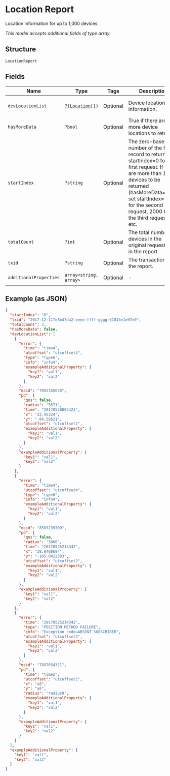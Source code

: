 
# Location Report

Location information for up to 1,000 devices.

*This model accepts additional fields of type array.*

## Structure

`LocationReport`

## Fields

| Name | Type | Tags | Description | Getter | Setter |
|  --- | --- | --- | --- | --- | --- |
| `devLocationList` | [`?(Location[])`](../../doc/models/location.md) | Optional | Device location information. | getDevLocationList(): ?array | setDevLocationList(?array devLocationList): void |
| `hasMoreData` | `?bool` | Optional | True if there are more device locations to retrieve. | getHasMoreData(): ?bool | setHasMoreData(?bool hasMoreData): void |
| `startIndex` | `?string` | Optional | The zero-based number of the first record to return. Set startIndex=0 for the first request. If there are more than 1,000 devices to be returned (hasMoreData=true), set startIndex=1000 for the second request, 2000 for the third request, etc. | getStartIndex(): ?string | setStartIndex(?string startIndex): void |
| `totalCount` | `?int` | Optional | The total number of devices in the original request and in the report. | getTotalCount(): ?int | setTotalCount(?int totalCount): void |
| `txid` | `?string` | Optional | The transaction ID of the report. | getTxid(): ?string | setTxid(?string txid): void |
| `additionalProperties` | `array<string, array>` | Optional | - | findAdditionalProperty(string key): array | additionalProperty(string key, array value): void |

## Example (as JSON)

```json
{
  "startIndex": "0",
  "txid": "2017-12-11Te8b47da2-eeee-ffff-gggg-61815e1e97e9",
  "totalCount": 3,
  "hasMoreData": false,
  "devLocationList": [
    {
      "error": {
        "time": "time4",
        "utcoffset": "utcoffset4",
        "type": "type6",
        "info": "info4",
        "exampleAdditionalProperty": {
          "key1": "val1",
          "key2": "val2"
        }
      },
      "msid": "7892345678",
      "pd": {
        "qos": false,
        "radius": "5571",
        "time": "20170520004421",
        "x": "33.45324",
        "y": "-84.59621",
        "utcoffset": "utcoffset2",
        "exampleAdditionalProperty": {
          "key1": "val1",
          "key2": "val2"
        }
      },
      "exampleAdditionalProperty": {
        "key1": "val1",
        "key2": "val2"
      }
    },
    {
      "error": {
        "time": "time4",
        "utcoffset": "utcoffset4",
        "type": "type6",
        "info": "info4",
        "exampleAdditionalProperty": {
          "key1": "val1",
          "key2": "val2"
        }
      },
      "msid": "8583239709",
      "pd": {
        "qos": false,
        "radius": "3866",
        "time": "20170525214342",
        "x": "38.8408694",
        "y": "-105.0422583",
        "utcoffset": "utcoffset2",
        "exampleAdditionalProperty": {
          "key1": "val1",
          "key2": "val2"
        }
      },
      "exampleAdditionalProperty": {
        "key1": "val1",
        "key2": "val2"
      }
    },
    {
      "error": {
        "time": "20170525214342",
        "type": "POSITION METHOD FAILURE",
        "info": "Exception code=ABSENT SUBSCRIBER",
        "utcoffset": "utcoffset4",
        "exampleAdditionalProperty": {
          "key1": "val1",
          "key2": "val2"
        }
      },
      "msid": "7897654321",
      "pd": {
        "time": "time2",
        "utcoffset": "utcoffset2",
        "x": "x8",
        "y": "y6",
        "radius": "radius0",
        "exampleAdditionalProperty": {
          "key1": "val1",
          "key2": "val2"
        }
      },
      "exampleAdditionalProperty": {
        "key1": "val1",
        "key2": "val2"
      }
    }
  ],
  "exampleAdditionalProperty": {
    "key1": "val1",
    "key2": "val2"
  }
}
```

